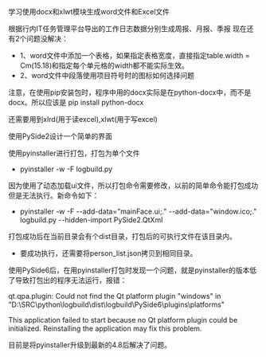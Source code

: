 学习使用docx和xlwt模块生成word文件和Excel文件

根据行内IT任务管理平台导出的工作日志数据分别生成周报、月报、季报 现在还有2个问题没解决： 
  * 1、word文件中添加一个表格，如果指定表格宽度，直接指定table.width = Cm(15.18)和指定每个单元格的width都不能实际生效。
  * 2、word文件中段落使用项目符号时的图标如何选择问题

注意，在使用pip安装包时，程序中用的docx实际是在python-docx中，而不是docx。所以应该是
pip install python-docx

还需要用到xlrd(用于读excel),xlwt(用于写excel)

使用PySide2设计一个简单的界面

使用pyinstaller进行打包，打包为单个文件
  * pyinstaller -w -F logbuild.py
  
  因为使用了动态加载ui文件，所以打包命令需要修改，以前的简单命令能打包成功但是无法执行。新命令如下：
  * pyinstaller -w -F --add-data="mainFace.ui;." --add-data="window.ico;." logbuild.py --hidden-import PySide2.QtXml
  
打包成功后在当前目录会有个dist目录，打包后的可执行文件在该目录内。
* 要成功执行，还需要将person_list.json拷贝到相同目录。

使用PySide6后，在用pyinstaller打包时发现一个问题，就是pyinstaller的版本低了导致打包出的程序无法运行，报错：

qt.qpa.plugin: Could not find the Qt platform plugin "windows" in "D:\SRC\python\logbuild\dist\logbuild\PySide6\plugins\platforms"

This application failed to start because no Qt platform plugin could be initialized. Reinstalling the application may fix this problem.

目前是将pyinstaller升级到最新的4.8后解决了问题。